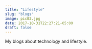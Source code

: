 ```yaml
---
title: "Lifestyle"
slug: "blogs"
image: pic03.jpg
date: 2017-10-31T22:27:21-05:00
draft: false
---
```


My blogs about technology and lifestyle.